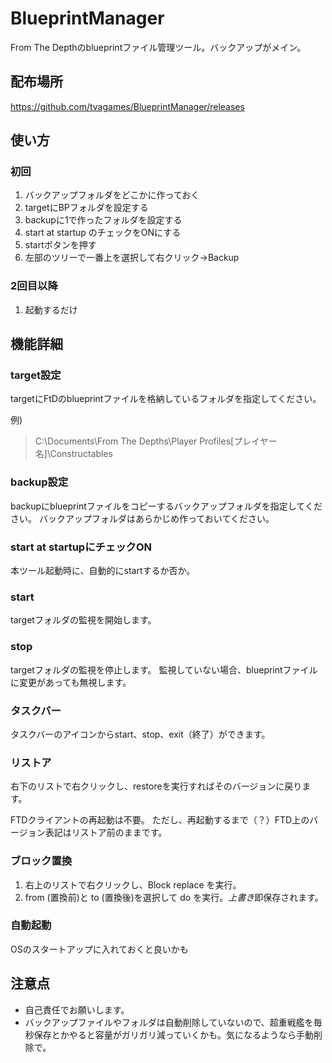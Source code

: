 # BlueprintManager
From The Depthのblueprintファイル管理ツール。バックアップがメイン。

## 配布場所
https://github.com/tvagames/BlueprintManager/releases

## 使い方
### 初回
1. バックアップフォルダをどこかに作っておく
2. targetにBPフォルダを設定する
3. backupに1で作ったフォルダを設定する
4. start at startup のチェックをONにする
5. startボタンを押す
6. 左部のツリーで一番上を選択して右クリック→Backup

### 2回目以降
1. 起動するだけ

## 機能詳細
### target設定
targetにFtDのblueprintファイルを格納しているフォルダを指定してください。

例)
> C:\Documents\From The Depths\Player Profiles\[プレイヤー名]\Constructables

### backup設定
backupにblueprintファイルをコピーするバックアップフォルダを指定してください。
バックアップフォルダはあらかじめ作っておいてください。

### start at startupにチェックON
本ツール起動時に、自動的にstartするか否か。

### start
targetフォルダの監視を開始します。

### stop
targetフォルダの監視を停止します。
監視していない場合、blueprintファイルに変更があっても無視します。

### タスクバー
タスクバーのアイコンからstart、stop、exit（終了）ができます。

### リストア
右下のリストで右クリックし、restoreを実行すればそのバージョンに戻ります。

FTDクライアントの再起動は不要。
ただし、再起動するまで（？）FTD上のバージョン表記はリストア前のままです。

### ブロック置換
1. 右上のリストで右クリックし、Block replace を実行。
2. from (置換前)と to (置換後)を選択して do を実行。*上書き*即保存されます。


### 自動起動
OSのスタートアップに入れておくと良いかも

## 注意点
* 自己責任でお願いします。
* バックアップファイルやフォルダは自動削除していないので、超重戦艦を毎秒保存とかやると容量がガリガリ減っていくかも。気になるようなら手動削除で。


